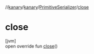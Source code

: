 //[kanary](../../../index.md)/[kanary](../index.md)/[PrimitiveSerializer](index.md)/[close](close.md)

# close

[jvm]\
open override fun [close](close.md)()
